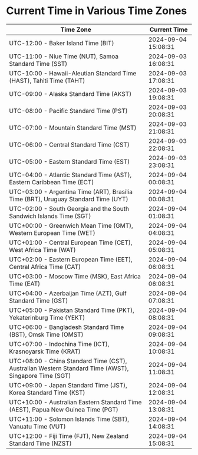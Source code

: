 # Current Time in Various Time Zones

| Time Zone | Current Time |
|-----------|--------------|
| UTC-12:00 - Baker Island Time (BIT) | 2024-09-04 15:08:31 |
| UTC-11:00 - Niue Time (NUT), Samoa Standard Time (SST) | 2024-09-03 16:08:31 |
| UTC-10:00 - Hawaii-Aleutian Standard Time (HAST), Tahiti Time (TAHT) | 2024-09-03 17:08:31 |
| UTC-09:00 - Alaska Standard Time (AKST) | 2024-09-03 19:08:31 |
| UTC-08:00 - Pacific Standard Time (PST) | 2024-09-03 20:08:31 |
| UTC-07:00 - Mountain Standard Time (MST) | 2024-09-03 21:08:31 |
| UTC-06:00 - Central Standard Time (CST) | 2024-09-03 22:08:31 |
| UTC-05:00 - Eastern Standard Time (EST) | 2024-09-03 23:08:31 |
| UTC-04:00 - Atlantic Standard Time (AST), Eastern Caribbean Time (ECT) | 2024-09-04 00:08:31 |
| UTC-03:00 - Argentina Time (ART), Brasília Time (BRT), Uruguay Standard Time (UYT) | 2024-09-04 00:08:31 |
| UTC-02:00 - South Georgia and the South Sandwich Islands Time (SGT) | 2024-09-04 01:08:31 |
| UTC±00:00 - Greenwich Mean Time (GMT), Western European Time (WET) | 2024-09-04 04:08:31 |
| UTC+01:00 - Central European Time (CET), West Africa Time (WAT) | 2024-09-04 05:08:31 |
| UTC+02:00 - Eastern European Time (EET), Central Africa Time (CAT) | 2024-09-04 06:08:31 |
| UTC+03:00 - Moscow Time (MSK), East Africa Time (EAT) | 2024-09-04 06:08:31 |
| UTC+04:00 - Azerbaijan Time (AZT), Gulf Standard Time (GST) | 2024-09-04 07:08:31 |
| UTC+05:00 - Pakistan Standard Time (PKT), Yekaterinburg Time (YEKT) | 2024-09-04 08:08:31 |
| UTC+06:00 - Bangladesh Standard Time (BST), Omsk Time (OMST) | 2024-09-04 09:08:31 |
| UTC+07:00 - Indochina Time (ICT), Krasnoyarsk Time (KRAT) | 2024-09-04 10:08:31 |
| UTC+08:00 - China Standard Time (CST), Australian Western Standard Time (AWST), Singapore Time (SGT) | 2024-09-04 11:08:31 |
| UTC+09:00 - Japan Standard Time (JST), Korea Standard Time (KST) | 2024-09-04 12:08:31 |
| UTC+10:00 - Australian Eastern Standard Time (AEST), Papua New Guinea Time (PGT) | 2024-09-04 13:08:31 |
| UTC+11:00 - Solomon Islands Time (SBT), Vanuatu Time (VUT) | 2024-09-04 14:08:31 |
| UTC+12:00 - Fiji Time (FJT), New Zealand Standard Time (NZST) | 2024-09-04 15:08:31 |

